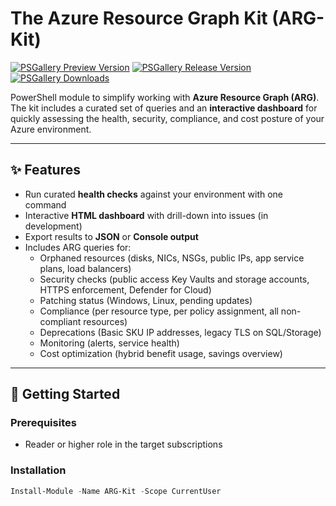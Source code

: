 # The Azure Resource Graph Kit (ARG-Kit)

[![PSGallery Preview Version](https://img.shields.io/powershellgallery/v/arg-kit.svg?style=flat&logo=powershell&label=Preview%20Version&include_prereleases)](https://www.powershellgallery.com/packages/arg-kit) 
[![PSGallery Release Version](https://img.shields.io/powershellgallery/v/arg-kit.svg?style=flat&logo=powershell&label=Release%20Version)](https://www.powershellgallery.com/packages/arg-kit) 
[![PSGallery Downloads](https://img.shields.io/powershellgallery/dt/arg-kit.svg?style=flat&logo=powershell&label=PSGallery%20Downloads)](https://www.powershellgallery.com/packages/arg-kit)

PowerShell module to simplify working with **Azure Resource Graph (ARG)**. The kit includes a curated set of queries and an **interactive dashboard** for quickly assessing the health, security, compliance, and cost posture of your Azure environment.

---

## ✨ Features

- Run curated **health checks** against your environment with one command
- Interactive **HTML dashboard** with drill-down into issues (in development)
- Export results to **JSON** or **Console output**
- Includes ARG queries for:
  - Orphaned resources (disks, NICs, NSGs, public IPs, app service plans, load balancers)
  - Security checks (public access Key Vaults and storage accounts, HTTPS enforcement, Defender for Cloud)
  - Patching status (Windows, Linux, pending updates)
  - Compliance (per resource type, per policy assignment, all non-compliant resources)
  - Deprecations (Basic SKU IP addresses, legacy TLS on SQL/Storage)
  - Monitoring (alerts, service health)
  - Cost optimization (hybrid benefit usage, savings overview)

---

## 🚀 Getting Started

### Prerequisites
- Reader or higher role in the target subscriptions

### Installation

```powershell
Install-Module -Name ARG-Kit -Scope CurrentUser
